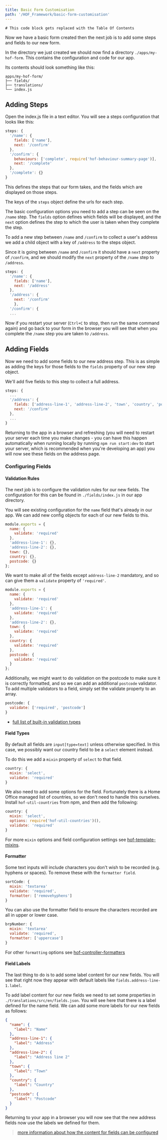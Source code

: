 ```yaml
---
title: Basic Form Customisation
path: '/HOF_Framework/basic-form-customisation'
---
```

```toc
# This code block gets replaced with the Table Of Contents
```
Now we have a basic form created then the next job is to add some steps and fields to our new form.

In the directory we just created we should now find a directory `./apps/my-hof-form`. This contains the configuration and code for our app.

Its contents should look something like this:

```
apps/my-hof-form/
├── fields/
├── translations/
└── index.js
```

## Adding Steps

Open the index.js file in a text editor. You will see a steps configuration that looks like this:

```js
steps: {
  '/name': {
    fields: ['name'],
    next: '/confirm'
  },
  '/confirm': {
    behaviours: ['complete', require('hof-behaviour-summary-page')],
    next: '/complete'
  },
  '/complete': {}
}
```

This defines the steps that our form takes, and the fields which are displayed on those steps.

The keys of the `steps` object define the urls for each step.

The basic configuration options you need to add a step can be seen on the `/name` step. The `fields` option defines which fields will be displayed, and the `next` option defines the step to which the user is taken when they complete the step.

To add a new step between `/name` and `/confirm` to collect a user's address we add a child object with a key of `/address` to the steps object.

Since it is going between `/name` and `/confirm` it should have a `next` property of `/confirm`, and we should modify the `next` property of the `/name` step to `/address`.

```js
steps: {
  '/name': {
    fields: ['name'],
    next: '/address'
  },
  '/address': {
    next: '/confirm'
    },
  '/confirm': {
  ...
```

Now if you restart your server (`Ctrl+C` to stop, then run the same command again) and go back to your form in the browser you will see that when you complete the `/name` step you are taken to `/address`.

## Adding Fields

Now we need to add some fields to our new address step. This is as simple as adding the keys for those fields to the `fields` property of our new step object.

We'll add five fields to this step to collect a full address.

```js
steps: {
  ...
  '/address': {
    fields: ['address-line-1', 'address-line-2', 'town', 'country', 'postcode'],
    next: '/confirm'
  },
  ...
}
```

Returning to the app in a browser and refreshing (you will need to restart your server each time you make changes - you can have this happen automatically when running locally by running `npm run start:dev` to start your server, which is recommended when you're developing an app) you will now see these fields on the address page.

### Configuring Fields

#### Validation Rules

The next job is to configure the validation rules for our new fields. The configuration for this can be found in `./fields/index.js` in our app directory.

You will see existing configuration for the `name` field that's already in our app. We can add new config objects for each of our new fields to this.

```js
module.exports = {
  name: {
    validate: 'required'
  },
  'address-line-1': {},
  'address-line-2': {},
  town: {},
  country: {},
  postcode: {}
};
```

We want to make all of the fields except `address-line-2` mandatory, and so can give them a `validate` property of `'required'`.

```js
module.exports = {
  name: {
    validate: 'required'
  },
  'address-line-1': {
    validate: 'required'
  },
  'address-line-2': {},
  town: {
    validate: 'required'
  },
  country: {
    validate: 'required'
  },
  postcode: {
    validate: 'required'
  }
};
```

Additionally, we might want to do validation on the postcode to make sure it is correctly formatted, and so we can add an additional `postcode` validator. To add multiple validators to a field, simply set the validate property to an array.

```js
postcode: {
  validate: ['required', 'postcode']
}
```

* [full list of built-in validation types](https://github.com/UKHomeOfficeForms/hof-form-controller/blob/master/lib/validation/validators.js)

#### Field Types

By default all fields are `input[type=text]` unless otherwise specified. In this case, we possibly want our country field to be a `select` element instead.

To do this we add a `mixin` property of `select` to that field.

```js
country: {
  mixin: 'select',
  validate: 'required'
}
```

We also need to add some options for the field. Fortunately there is a Home Office managed list of countries, so we don't need to handle this ourselves. Install `hof-util-countries` from npm, and then add the following:

```js
country: {
  mixin: 'select',
  options: require('hof-util-countries')(),
  validate: 'required'
}
```

For more `mixin` options and field configuration settings see [hof-template-mixins](https://npmjs.com/hof-template-mixins).

#### Formatter

Some text inputs will include characters you don't wish to be recorded (e.g. hyphens or spaces). To remove these with the `formatter field`.

```js
sortCode: {
  mixin: 'textarea'
  validate: 'required',
  formatter: ['removehyphens']
}
```

You can also use the formatter field to ensure the characters recorded are all in upper or lower case.

```js
brpNumber: {
  mixin: 'textarea'
  validate: 'required',
  formatter: ['uppercase']
}
```

For other `formatting` options see [hof-controller-formatters](https://github.com/UKHomeOfficeForms/hof-form-controller/blob/master/lib/formatting/formatters.js)

#### Field Labels

The last thing to do is to add some label content for our new fields. You will see that right now they appear with default labels like `fields.address-line-1.label`.

To add label content for our new fields we need to set some properties in `./translations/src/en/fields.json`. You will see here that there is a label defined for the name field. We can add some more labels for our new fields as follows:

```json
{
  "name": {
    "label": "Name"
  },
  "address-line-1": {
    "label": "Address"
  },
  "address-line-2": {
    "label": "Address line 2"
  },
  "town": {
    "label": "Town"
  },
  "country": {
    "label": "Country"
  },
  "postcode": {
    "label": "Postcode"
  }
}
```

Returning to your app in a browser you will now see that the new address fields now use the labels we defined for them.

> [more information about how the content for fields can be configured](#fields)
